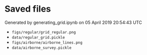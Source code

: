 # Saved files 


Generated by generating_grid.ipynb on 05 April 2019 20:54:43 UTC

*  `figs/regular/grid_regular.png` 
*  `data/regular_grid.pickle` 
*  `figs/airborne/airborne_lines.png` 
*  `data/airborne_survey.pickle` 
